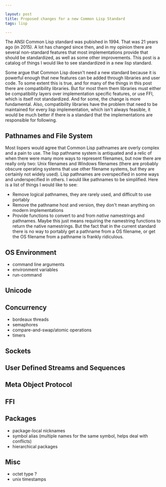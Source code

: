 ```yaml
---

layout: post
title: Proposed changes for a new Common Lisp Standard
tags: lisp

---
```


The ANSI Common Lisp standard was pubished in 1994. That was 21 years ago (in 2015). A lot has
changed since then, and in my opinion there are several non-standard features that most implementations provide that should be standardized, as well as some other improvements. This
post is a catalog of things I would like to see standardized in a new lisp standard.

Some argue that Common Lisp doesn't need a new standard because it is powerful enough that new
features can be added through libraries and user code. To some extent this is true, and for many of the things in this post there are compatibility libraries. But for most them them libraries must
either be compatibility layers over implementation specific features, or use FFI, which is itself
not standardized. And for some, the change is more fundamental. Also, compatibility libraries
have the problem that need to be maintained for every lisp implementation, which isn't always feasible, it would be much better if there is a standard that the implementations are responsible for following.

## Pathnames and File System

Most lispers would agree that Common Lisp pathnames are overly complex and a pain to use.
The lisp pathname system is antiquated and a relic of when there were many more ways to represent filenames, but now there are really only two: Unix filenames and Windows filenames (there are probably obscure operating systems that use other filename systems, but they are certainly not
widely used). Lisp pathnames are overspecified in some ways and underspecified in others. I would
like pathnames to be simplified. Here is a list of things I would like to see:

- Remove logical pathnames, they are rarely used, and difficult to use portably
- Remove the pathname host and version, they don't mean anything on modern implementations
- Provide functions to convert to and from _native_ namestrings and pathnames. Maybe this just means requiring the namestring functions to return the native namestrings. But the fact that in the current standard there is no way to portably get a pathname from a OS filename, or get the OS filename from a pathname is frankly ridiculous.

## OS Environment

- command line arguments
- environment variables
- run-command

## Unicode

## Concurrency

- bordeaux threads
- semaphores
- compare-and-swap/atomic operations
- timers

## Sockets

## User Defined Streams and Sequences

## Meta Object Protocol

## FFI

## Packages

- package-local nicknames
- symbol alias (multiple names for the same symbol, helps deal with conflicts)
- hierarchical packages

## Misc

- octet type ?
- unix timestamps
